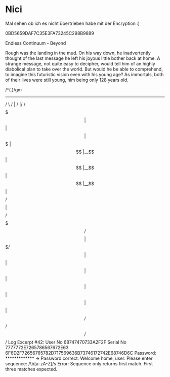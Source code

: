 # Nici
Mal sehen ob ich es nicht übertrieben habe mit der Encryption :)

0BD5659DAF7C35E3FA73245C298B9889


Endless Continuum - Beyond

Rough was the landing in the mud. On his way down, he 
inadvertently thought of the last message he left his 
joyous little bother back at home. A strange message, 
not quite easy to decipher, would tell him of an highly
diabolical plan to take over the world. But would he be
able to comprehend, to imagine this futuristic vision
even with his young age? As immortals, both of their
lives were still young, him being only 128 years old.

/^(.)/gm


 _______   __    __  _______        
/       \ /  |  /  |/       \       
$$$$$$$  |$$ |  $$ |$$$$$$$  |      
$$ |__$$ |$$ |__$$ |$$ |__$$ |      
$$    $$/ $$    $$ |$$    $$/       
$$$$$$$/  $$$$$$$$ |$$$$$$$/        
$$ |      $$ |  $$ |$$ |            
$$ |      $$ |  $$ |$$ |            
$$/       $$/   $$/ $$/ 
Log Excerpt #42:
User No 68747470733A2F2F
Serial No 7777772E7265786567672E63
6F6D2F72656765782D717569636B73746172742E68746D6C
Password: *************
-> Password correct. Welcome home, user.
Please enter sequence: /\b[a-zA-Z]/s
Error: Sequence only returns first match. First three matches expected.